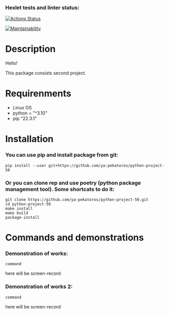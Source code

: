 ### Hexlet tests and linter status:
[![Actions Status](https://github.com/ya-pekatoros/python-project-50/workflows/hexlet-check/badge.svg)](https://github.com/ya-pekatoros/python-project-50/actions)


[![Maintainability](https://api.codeclimate.com/v1/badges/24e1c9e1a3d7156eb81c/maintainability)](https://codeclimate.com/github/ya-pekatoros/python-project-50/maintainability)

# Description

Hello!

This package consists second project.

# Requirenments

* Linux OS
* python = "^3.10"
* pip "22.3.1"

# Installation

### You can use pip and install package from git:

    pip install --user git+https://github.com/ya-pekatoros/python-project-50

### Or you can clone rep and use poetry (python package management tool). Some shortcats to do it:

    git clone https://github.com/ya-pekatoros/python-project-50.git
    cd python-project-50
    make install
    make build
    package-install

# Commands and demonstrations

### Demonstration of works:

    command
here will be screen-record

### Demonstration of works 2:

    command
here will be screen-record